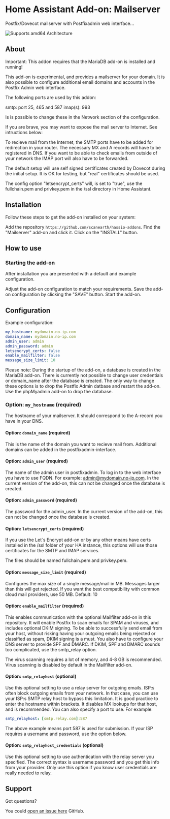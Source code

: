 # Home Assistant Add-on: Mailserver

Postfix/Dovecot mailserver with Postfixadmin web interface...

![Supports amd64 Architecture][amd64-shield]

## About

Important: This addon requires that the MariaDB add-on is installed and running!

This add-on is experimental, and provides a mailserver for your domain.
It is also possible to configure additional email domains and accounts in the
Postfix Admin web interface.

The following ports are used by this addon:

smtp: port 25, 465 and 587
imap(s): 993

Is is possible to change these in the Network section of the configuration.

If you are brave, you may want to expose the mail server to Internet.
See intructions below:

To recieve mail from the Internet, the SMTP ports have to be added for redirection
in your router. The necessary MX and A records will have to be registered in DNS.
If you want to be able to check emails from outside of your network the IMAP port
will also have to be forwarded.

The default setup will use self signed certificates created by Dovecot during
the initial setup. It is OK for testing, but "real" certificates should be used.

The config option "letsencrypt_certs" will, is set to "true", use the
fullchain.pem and privkey.pem in the /ssl directory in Home Assistant.

## Installation

Follow these steps to get the add-on installed on your system:

Add the repository `https://github.com/scanearth/hassio-addons`.
Find the "Mailserver" add-on and click it.
Click on the "INSTALL" button.

## How to use

### Starting the add-on

After installation you are presented with a default and example configuration.

Adjust the add-on configuration to match your requirements.
Save the add-on configuration by clicking the "SAVE" button.
Start the add-on.

## Configuration

Example configuration:

```yaml
my_hostname: mydomain.no-ip.com
domain_name: mydomain.no-ip.com
admin_user: admin
admin_password: admin
letsencrypt_certs: false
enable_mailfilter: false
message_size_limit: 10
```

Please note: During the startup of the add-on, a database is created in the
MariaDB add-on. There is currently not possible to change user credentials or
domain_name after the database is created.
The only way to change these options is to drop the Postfix Admin datbase and
restart the add-on. Use the phpMyadmin add-on to drop the database.

### Option: `my_hostname` (required)

The hostname of your mailserver. It should correspond to the A-record you
have in your DNS.

#### Option: `domain_name` (required)

This is the name of the domain you want to recieve mail from.
Additional domains can be added in the postfixadmin-interface.

#### Option: `admin_user` (required)

The name of the admin user in postfixadmin. To log in to the web interface
you have to use FQDN. For example: admin@mydomain.no-ip.com.
In the current version of the add-on, this can not be changed once the database
is created.

#### Option: `admin_password` (required)

The password for the admin_user.
In the current version of the add-on, this can not be changed once the
database is created.

#### Option: `letsencrypt_certs` (required)

If you use the Let´s Encrypt add-on or by any other means have certs
installed in the /ssl folder of your HA instance, this options will
use those certificates for the SMTP and IMAP services.

The files should be named fullchain.pem and privkey.pem.

#### Option: `message_size_limit` (required)

Configures the max size of a single message/mail in MB.
Messages larger than this will get rejected.
If you want the best compatibility with common cloud mail providers, use 50 MB.
Default: 10

#### Option: `enable_mailfilter` (required)

This enables communication with the optional Mailfilter add-on in this repository.
It will enable Postfix to scan emails for SPAM and viruses, and includes optional
DKIM signing. To be able to successfully send email from your host, without risking
having your outgoing emails being rejected or classified as spam, DKIM signing
is a must. You also have to configure your DNS server to provide SPF and DMARC.
If DKIM, SPF and DMARC sounds too complicated, use the smtp_relay option.

The virus scanning requires a lot of memory, and 4-8 GB is recommended.
Virus scanning is disabled by default in the Mailfilter add-on.

#### Option: `smtp_relayhost` (optional)

Use this optional setting to use a relay server for outgoing emails. ISP:s often
block outgoing emails from your network. In that case, you can use your
ISP:s SMTP relay host to bypass this limitation.
It is good practice to enter the hostname within brackets. It disables MX
lookups for that host, and is recommended. You can also specify a port to use.
For example:

```yaml
smtp_relayhost: [smtp.relay.com]:587
```

The above example means port 587 is used for submission.
If your ISP requires a username and password, use the option below.

#### Option: `smtp_relayhost_credentials` (optional)

Use this optional setting to use authentication with the relay server you specified.
The correct syntax is username:password and you get this info from your provider.
Only use this option if you know user credentials are really needed to relay.

## Support

Got questions?

You could [open an issue here][issue] GitHub.

[amd64-shield]: https://img.shields.io/badge/amd64-yes-green.svg
[issue]: https://github.com/scanearth/addon-mail/issues
[repository]: https://github.com/scanearth/hassio-addons
